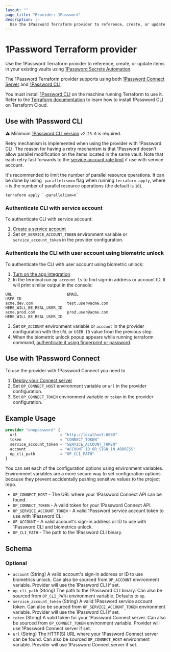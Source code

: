 ```yaml
---
layout: ""
page_title: "Provider: 1Password"
description: |-
  Use the 1Password Terraform provider to reference, create, or update logins, passwords, and database items in your 1Password vaults.
---
```


# 1Password Terraform provider

Use the 1Password Terraform provider to reference, create, or update items in your existing vaults using [1Password Secrets Automation](https://1password.com/secrets).

The 1Password Terraform provider supports using both [1Password Connect Server](https://developer.1password.com/docs/secrets-automation/#1password-connect-server)
and [1Password CLI](https://developer.1password.com/docs/cli).

You must install [1Password CLI](https://developer.1password.com/docs/cli) on the machine running Terraform to use it. Refer to the
[Terraform documentation](https://developer.hashicorp.com/terraform/cloud-docs/run/install-software#only-install-standalone-binaries) to learn how to install 1Password CLI on Terraform Cloud.

## Use with 1Password CLI

:warning: Minimum [1Password CLI version](https://app-updates.agilebits.com/product_history/CLI2) `v2.23.0` is required.

Retry mechanism is implemented when using the provider with 1Password CLI. The reason for having a retry mechanism is that 1Password doesn't allow parallel modification on the items located in the same vault.
Note that each retry fast forwards to the [service account rate limit](https://developer.1password.com/docs/service-accounts/rate-limits/) if use with service account.

It's recommended to limit the number of parallel resource operations. It can be done by using `-parallelism=n` flag when running `terraform apply`, where `n` is the number of parallel resource operations (the default is `10`).
```
terraform apply `-parallelism=n`
```

### Authenticate CLI with service account

To authenticate CLI with service account:
1. [Create a service account](https://developer.1password.com/docs/service-accounts/get-started#create-a-service-account)
2. Set `OP_SERVICE_ACCOUNT_TOKEN` environment variable or `service_account_token` in the provider configuration.

### Authenticate the CLI with user account using biometric unlock

To authenticate the CLI with user account using biometric unlock:
1. [Turn on the app integration](https://developer.1password.com/docs/cli/app-integration/#step-1-turn-on-the-app-integration)
2. In the terminal run `op account ls` to find sign-in address or account ID. It will print similar output in the console:
```
URL                        EMAIL                                         USER ID
acme.dev.com               test.user@acme.com                            HERE_WILL_BE_REAL_USER_ID
acme.prod.com              prod.user@acme.com                            HERE_WILL_BE_REAL_USER_ID
```
3. Set `OP_ACCOUNT` environment variable or `account` in the provider configuration with the `URL` or `USER ID` value from the previous step.
4. When the biometric unlock popup appears while running terraform command, [authenticate it using fingerprint or password](https://developer.1password.com/docs/cli/app-integration/#step-2-enter-any-command-to-sign-in).

## Use with 1Password Connect

To use the provider with 1Password Connect you need to
1. [Deploy your Connect server](https://developer.1password.com/docs/connect/get-started#deployment)
2. Set `OP_CONNECT_HOST` environment variable or `url` in the provider configuration.
3. Set `OP_CONNECT_TOKEN` environment variable or `token` in the provider configuration.

## Example Usage

```terraform
provider "onepassword" {
  url                   = "http://localhost:8080"
  token                 = "CONNECT_TOKEN"
  service_account_token = "SERVICE_ACCOUNT_TOKEN"
  account               = "ACCOUNT_ID_OR_SIGN_IN_ADDRESS"
  op_cli_path           = "OP_CLI_PATH"
}
```

You can set each of the configuration options using environment variables.
Environment variables are a more secure way to set configuration options because they prevent accidentally pushing sensitive values to the project repo.

- `OP_CONNECT_HOST` - The URL where your 1Password Connect API can be found.
- `OP_CONNECT_TOKEN` - A valid token for your 1Password Connect API.
- `OP_SERVICE_ACCOUNT_TOKEN` - A valid 1Password service account token to use with 1Password CLI
- `OP_ACCOUNT` - A valid account's sign-in address or ID to use with 1Password CLI and biometrics unlock.
- `OP_CLI_PATH` - The path to the 1Password CLI binary.

<!-- schema generated by tfplugindocs -->
## Schema

### Optional

- `account` (String) A valid account's sign-in address or ID to use biometrics unlock. Can also be sourced from `OP_ACCOUNT` environment variable. Provider will use the 1Password CLI if set.
- `op_cli_path` (String) The path to the 1Password CLI binary. Can also be sourced from `OP_CLI_PATH` environment variable. Defaults to `op`.
- `service_account_token` (String) A valid 1Password service account token. Can also be sourced from `OP_SERVICE_ACCOUNT_TOKEN` environment variable. Provider will use the 1Password CLI if set.
- `token` (String) A valid token for your 1Password Connect server. Can also be sourced from `OP_CONNECT_TOKEN` environment variable. Provider will use 1Password Connect server if set.
- `url` (String) The HTTP(S) URL where your 1Password Connect server can be found. Can also be sourced `OP_CONNECT_HOST` environment variable. Provider will use 1Password Connect server if set.

